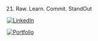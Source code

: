 21. Raw. Learn. Commit. StandOut

[![LinkedIn](https://img.shields.io/badge/LinkedIn-Profile-blue)](https://www.linkedin.com/in/ankrit-maity-6a37a6351/)

[![Portfolio](https://img.shields.io/badge/Portfolio-Visit%20Now-blue?style=for-the-badge)](https://codexcity.netlify.app/)




